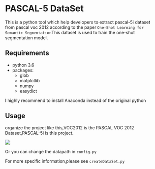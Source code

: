 # PASCAL-5 DataSet

This is a python tool which help developers to extract pascal-5i dataset from pascal voc 2012 according to the paper `One-Shot Learning for Semantic Segmentation`This dataset is used to train the one-shot segmentation model.

## Requirements

- python 3.6
- packages:
	- glob
	- matplotlib
	- numpy
	- easydict

I highly recommend to install Anaconda instead of the original python

## Usage

organize the project like this,VOC2012 is the PASCAL VOC 2012 Dataset,PASCAL-5i is this project.

![](https://i.imgur.com/YSdzZAD.jpg)


Or you can change the datapath in `config.py`

For more specific information,please see `createDataSet.py`
